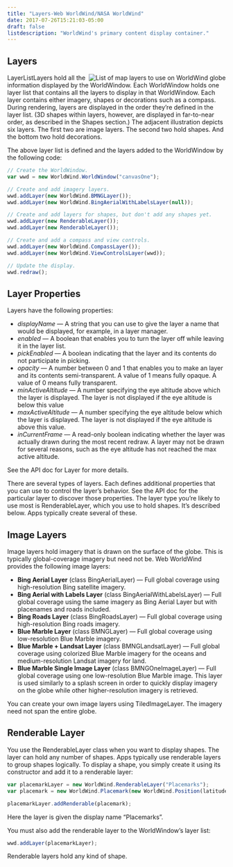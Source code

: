 ```yaml
---
title: "Layers-Web WorldWind/NASA WorldWind"
date: 2017-07-26T15:21:03-05:00
draft: false
listdescription: "WorldWind's primary content display container."
---
```


## Layers

<img src="/img/web/layerlist.jpg" class="img-responsive" alt="List of map layers to use on WorldWind globe" align="right">LayerListLayers hold all the information displayed by the WorldWindow. Each WorldWindow holds one layer list that contains all the layers to display in that WorldWindow. Each layer contains either imagery, shapes or decorations such as a compass. During rendering, layers are displayed in the order they’re defined in the layer list. (3D shapes within layers, however, are displayed in far-to-near order, as described in the Shapes section.) The adjacent illustration depicts six layers. The first two are image layers. The second two hold shapes. And the bottom two hold decorations.

The above layer list is defined and the layers added to the WorldWindow by the following code:

```javascript
// Create the WorldWindow.
var wwd = new WorldWind.WorldWindow("canvasOne");

// Create and add imagery layers.
wwd.addLayer(new WorldWind.BMNGLayer());
wwd.addLayer(new WorldWind.BingAerialWithLabelsLayer(null));

// Create and add layers for shapes, but don't add any shapes yet.
wwd.addLayer(new RenderableLayer());
wwd.addLayer(new RenderableLayer());

// Create and add a compass and view controls.
wwd.addLayer(new WorldWind.CompassLayer());
wwd.addLayer(new WorldWind.ViewControlsLayer(wwd));

// Update the display.
wwd.redraw();
```

## Layer Properties

Layers have the following properties:

- *displayName* — A string that you can use to give the layer a name that would be displayed, for example, in a layer manager.
- *enabled* — A boolean that enables you to turn the layer off while leaving it in the layer list.
- *pickEnabled* — A boolean indicating that the layer and its contents do not participate in picking.
- *opacity* — A number between 0 and 1 that enables you to make an layer and its contents semi-transparent. A value of 1 means fully opaque. A value of 0 means fully transparent.
- *minActiveAltitude* — A number specifying the eye altitude above which the layer is displayed. The layer is not displayed if the eye altitude is below this value
- *maxActiveAltitude* — A number specifying the eye altitude below which the layer is displayed. The layer is not displayed if the eye altitude is above this value.
- *inCurrentFrame* — A read-only boolean indicating whether the layer was actually drawn during the most recent redraw. A layer may not be drawn for several reasons, such as the eye altitude has not reached the max active altitude.

See the API doc for Layer for more details.

There are several types of layers. Each defines additional properties that you can use to control the layer’s behavior. See the API doc for the particular layer to discover those properties. The layer type you’re likely to use most is RenderableLayer, which you use to hold shapes. It’s described below. Apps typically create several of these.

## Image Layers

Image layers hold imagery that is drawn on the surface of the globe. This is typically global-coverage imagery but need not be. Web WorldWind provides the following image layers:

- **Bing Aerial Layer** (class BingAerialLayer) — Full global coverage using high-resolution Bing satellite imagery.
- **Bing Aerial with Labels Layer** (class BingAerialWithLabelsLayer) — Full global coverage using the same imagery as Bing Aerial Layer but with placenames and roads included.
- **Bing Roads Layer** (class BingRoadsLayer) — Full global coverage using high-resolution Bing roads imagery.
- **Blue Marble Layer** (class BMNGLayer) — Full global coverage using low-resolution Blue Marble imagery.
- **Blue Marble + Landsat Layer** (class BMNGLandsatLayer) — Full global coverage using colorized Blue Marble imagery for the oceans and medium-resolution Landsat imagery for land.
- **Blue Marble Single Image Layer** (class BMNGOneImageLayer) — Full global coverage using one low-resolution Blue Marble image. This layer is used similarly to a splash screen in order to quickly display imagery on the globe while other higher-resolution imagery is retrieved.

You can create your own image layers using TiledImageLayer. The imagery need not span the entire globe.

## Renderable Layer

You use the RenderableLayer class when you want to display shapes. The layer can hold any number of shapes. Apps typically use renderable layers to group shapes logically. To display a shape, you simply create it using its constructor and add it to a renderable layer:

```javascript
var placemarkLayer = new WorldWind.RenderableLayer("Placemarks");
var placemark = new WorldWind.Placemark(new WorldWind.Position(latitude, longitude, altitude));

placemarkLayer.addRenderable(placemark);
```

Here the layer is given the display name “Placemarks”.

You must also add the renderable layer to the WorldWindow’s layer list:

```javascript
wwd.addLayer(placemarkLayer);
```

Renderable layers hold any kind of shape.